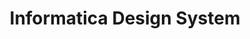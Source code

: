 ---
title: Informatica Design System

tags: [UI Library, Prototyping]

carousel_images: [infa-design-system-01.png, infa-design-system-02.png]

demo: https://github.com/kaizer1v/infa-components

thumbnail: infa-components-logo.svg

challenge: To reduce the time in building and evaluating designs and help integrate updates in the designs faster with the engineering team.

role: |
  * Design and build a design system
  * Product prototyping
  * Conduct user validation & feedback and update the design
  * Build prototyping process within the design team

impact: Increased prototyping process speed by 2x. Were able to test and iterate in half the time using the HTML/CSS and interactive design system.

team: Vivek Shrinivasan & Senior UX Designers

banner_image: infa-components-usage.gif

content_body: |
  As part of the design team at Informatica, we wanted to introduce rapid prototyping as a practice to build and test interfaces with our customers, first hand. For the team, having a skilled programmer in the team added the benefit of being able to build these prototypes in a much more interactive way.

  In order to do this, I conducted a very basic research by interviewing some of the UI developers and how they build the interface for the enterprise products. It turned out that they used a front end library of components equipped with 

  * Interactions and animations as well as it's own CSS for visual design.
  * This was a library written in Java programming language and required a lot of setting up in order to be used.
  * The component library also had many dependencies which was a challenge to get hold of, especially for a prototype.
  * Time consuming communications between developer and a designer

  The current prototyping tests were being conducted as the following

  <!-- insert storyboard -->
  <figure class="row justify-content-center figure text-center">
    <img src="/assets/images/infa-design-system-01.png" class="figure-img img-fluid rounded" alt="permissions">
  </figure>

  After iterating multiple times with the developer in order to build the prototype, it would be ready for the first round of review from the customer i.e. the end user.

  <figure class="row justify-content-center figure text-center">
    <img src="/assets/images/infa-design-system-02.png" class="figure-img img-fluid rounded" alt="permissions">
  </figure>

  The feedback from the end user is gathered and then reviewed upon once again. It became increasingly difficult to iterate through multiple versions of prototypes.

  ## The Solution

  A <a href="https://kaizer1v.github.io/infa-components" target="_blank">light weight design system</a> which enabled to build and iterate over prototypes faster, which would look exactly like the end product.

  ### Approach

  Having a light weight design system would help benefit a few things like

  * I was able to match the design that a senior designer had built and match it against the exact component required for it. This also contained the required interactions built into the component
  * It also eliminated the depedencies required to setup on a non-developer's machine, with an easy to follow guide with minimal javascript library requirements.
  * Since the library was a javascript library, experimenting with updates in the interactions and components was very easy, since there were visualisations involved.

  Taking into the consideration the visual design elements, I built a design system, quite similar to bootstrap using jQuery, HTML & CSS. Some of the key things that the system had to replicate were

  1. Visual Design Elements - The typography, colours and icons as well as layouts
  2. Components & Atoms - Components consisted of elements which were re-used or sometimes even combined together to form more complex components. These ranged from simple input boxes to trees and accordians
  3. Language - The flow of interactions as well as the language used within the products
  4. Interactions - The interactions at multiple levels among simple and complex components

  ### Usage

  You can view the actual demo <a href="https://kaizer1v.github.io/profiling/" target="_blank">here</a> and <a href="https://kaizer1v.github.io/profiling/page2.html" target="_blank">here</a> respectively.

  Using the design system we were successfully able to iterate through building prptotypes at 2x speed and tested them with end users, who didn't even realise they were interacting with a prototype instead of an actual end product.

  The products tested were Data Profiling & Data Validation Objects.

solution: |
  Thus, came the light weight component library for building rapid prototypes. 
---